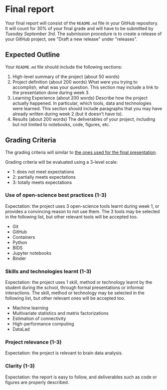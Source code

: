 # Final report

Your final report will consist of the `README.md` file in your GitHub
repository. It will count for 30% of your final grade and will have to be
submitted by *Tuesday September 3rd*. The submission procedure is to create
a release of your GitHub project, see "Draft a new release" under
"releases". 

## Expected Outline

Your `README.md` file should include the following sections:
1. High-level summary of the project (about 50 words)
2. Project definition (about 200 words)
    What were you trying to accomplish, what was your question. 
    This section may include a link to the presentation done during week 3.
3. Learning Experience (about 200 words)
    Describe how the project actually happened. In particular, which 
    tools, data and technologies were learned. This section should include 
    paragraphs that you may have already written during week 2 (but it doesn't have to).
4. Results (about 200 words)
    The deliverables of your project, including but not limited to notebooks,
    code, figures, etc.

## Grading Criteria

The grading criteria will similar to [the ones used for the final
presentation](https://github.com/BrainhackMTL/school2019/blob/master/assets/week4/presentation-grading.md).

Grading criteria will be evaluated using a 3-level scale:

* 1: does not meet expectations
* 2: partially meets expectations
* 3: totally meets expectations

### Use of open-science best practices (1-3)

Expectation: the project uses 3 open-science tools learnt during week 1, or
provides a convincing reason to not use them. The 3 tools may be selected
in the following list, but other relevant tools will be accepted too. 

* Git
* GitHub
* Containers
* Python
* BIDS
* Jupyter notebooks
* Binder

### Skills and technologies learnt (1-3)

Expectation: the project uses 1 skill, method or technology learnt by the
student during the school, through formal presentations or informal
interactions. The skill, method or technology may be selected in the following list, 
but other relevant ones will be accepted too.

* Machine learning
* Multivariate statistics and matrix factorizations
* Estimation of connectivity
* High-performance computing
* DataLad

### Project relevance (1-3)

Expectation: the project is relevant to brain data analysis.

### Clarity (1-3)

Expectation: the report is easy to follow, and deliverables 
such as code or figures are properly described.
